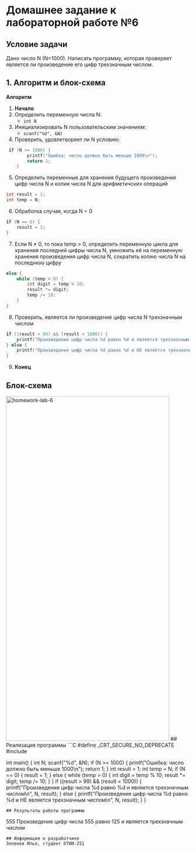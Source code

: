 # Домашнее задание к лабораторной работе №6
## Условие задачи
Дано число N (N<1000). Написать программу, которая проверяет
является ли произведение его цифр трехзначным числом.
## 1. Алгоритм и блок-схема
**Алгоритм**
1. **Начало**
1. Определить переменную числа N:
	* `int N`
1. Инициализировать N пользовательским значением:
	* `scanf("%d", &N)`
1. Проверить, удовлетворяет ли N условию:
```C
 if (N >= 1000) {
        printf("Ошибка: число должно быть меньше 1000\n");
        return 1;
    }
```
5. Определить переменные для хранения будущего произведения цифр числа N и копии числа N для арифметичских операций
```C
int result = 1;
int temp = N;
```
6. Обработка случая, когда N = 0
```C
if (N == 0) {
    result = 1;
}
```
7. Если N ≠ 0, то пока temp > 0, определить переменную цикла для хранения последней цифры числа N, умножить её на переменную хранения произведения цифр числа N, сократить копию числа N на последнюю цифру
```C
else {
    while (temp > 0) {
        int digit = temp % 10;
        result *= digit;
        temp /= 10;
    }
}
```
8. Проверить, является ли произведение цифр числа N трехзначным числом
```C
if ((result > 99) && (result < 1000)) {
    printf("Произведение цифр числа %d равно %d и является трехзначным числом\n", N, result);
} else {
    printf("Произведение цифр числа %d равно %d и НЕ является трехзначным числом\n", N, result);
}
```
9. **Конец**
## Блок-схема
<img width="447" height="942" alt="homework-lab-6" src="https://github.com/user-attachments/assets/5f31f081-476b-424c-9e25-14ee3e830fe9" />
## Реализация программы
```C
#define _CRT_SECURE_NO_DEPRECATE
#include <stdio.h>

int main()
{
	int N;
	scanf("%d", &N);
	if (N >= 1000) {
		printf("Ошибка: число должно быть меньше 1000\n");
		return 1;
	}
	int result = 1;
	int temp = N;
	if (N == 0) {
		result = 1;
	} else {
		while (temp > 0) {
			int digit = temp % 10;
			result *= digit;
			temp /= 10;
		}
	}
	if ((result > 99) && (result < 1000)) {
		printf("Произведение цифр числа %d равно %d и является трехзначным числом\n", N, result);
	} else {
		printf("Произведение цифр числа %d равно %d и НЕ является трехзначным числом\n", N, result);
	}
}
```
## Результаты работы программы
```
555
Произведение цифр числа 555 равно 125 и является трехзначным числом
```
## Информация о разработчике
Зеленев Илья, студент бТИИ-251

